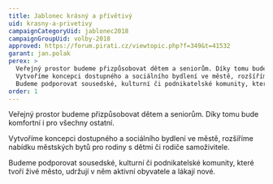 ```yaml
---
title: Jablonec krásný a přívětivý
uid: krasny-a-privetivy
campaignCategoryUid: jablonec2018
campaignGroupUid: volby-2018
approved: https://forum.pirati.cz/viewtopic.php?f=349&t=41532
garant: jan.polak
perex: >
  Veřejný prostor budeme přizpůsobovat dětem a seniorům. Díky tomu bude komfortní i pro všechny ostatní.<br/><br/>
  Vytvoříme koncepci dostupného a sociálního bydlení ve městě, rozšíříme nabídku městských bytů pro rodiny s dětmi či rodiče samoživitele.<br/><br/>
  Budeme podporovat sousedské, kulturní či podnikatelské komunity, které tvoří živé město, udržují v něm aktivní obyvatele a lákají nové.
order: 1
---
```


Veřejný prostor budeme přizpůsobovat dětem a seniorům. Díky tomu bude komfortní i pro všechny ostatní.

Vytvoříme koncepci dostupného a sociálního bydlení ve městě, rozšíříme nabídku městských bytů pro rodiny s dětmi či rodiče samoživitele.

Budeme podporovat sousedské, kulturní či podnikatelské komunity, které tvoří živé město, udržují v něm aktivní obyvatele a lákají nové.
